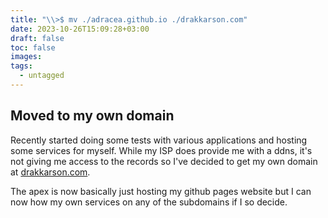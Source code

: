 ```yaml
---
title: "\\>$ mv ./adracea.github.io ./drakkarson.com"
date: 2023-10-26T15:09:28+03:00
draft: false
toc: false
images:
tags:
  - untagged
---
```


## Moved to my own domain

Recently started doing some tests with various applications and hosting some services for myself. While my ISP does provide me with a ddns, it's not giving me access to the records so I've decided to get my own domain at [drakkarson.com](https://drakkarson.com).

The apex is now basically just hosting my github pages website but I can now how my own services on any of the subdomains if I so decide.